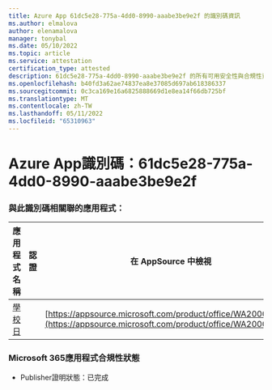 ```yaml
---
title: Azure App 61dc5e28-775a-4dd0-8990-aaabe3be9e2f 的識別碼資訊
ms.author: elmalova
author: elenamalova
manager: tonybal
ms.date: 05/10/2022
ms.topic: article
ms.service: attestation
certification_type: attested
description: 61dc5e28-775a-4dd0-8990-aaabe3be9e2f 的所有可用安全性與合規性資訊。
ms.openlocfilehash: b40fd3a62ae74837ea8e37085d697ab618386337
ms.sourcegitcommit: 0c3ca169e16a6825888669d1e8ea14f66db725bf
ms.translationtype: MT
ms.contentlocale: zh-TW
ms.lasthandoff: 05/11/2022
ms.locfileid: "65310963"
---
```

# <a name="azure-app-id-61dc5e28-775a-4dd0-8990-aaabe3be9e2f"></a>Azure App識別碼：61dc5e28-775a-4dd0-8990-aaabe3be9e2f


### <a name="apps-associated-with-this-id"></a>與此識別碼相關聯的應用程式：
| **應用程式名稱** | **認證** | **在 AppSource 中檢視** |
|--------------|---------------|-----------------------|
| [學校日](../forward/WA200001430.md) |  | [https://appsource.microsoft.com/product/office/WA200001430](https://appsource.microsoft.com/product/office/WA200001430) |

### <a name="microsoft-365-app-compliance-status"></a>Microsoft 365應用程式合規性狀態
- Publisher證明狀態：已完成
